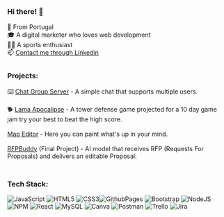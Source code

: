 ##
### Hi there! 👋
📍 From Portugal<br> 🎓 A digital marketer who loves web development<br> 🏋️‍♂️ A sports enthusiast<br> 📫 [Contact me through Linkedin](https://www.linkedin.com/in/joão-p-pereira)

##
### Projects:
⌨️ [Chat Group Server](https://johnseliseto.github.io/ratatouille-simulator/) - A simple chat that supports multiple users.<br><br> 🐕 [Lama Apocalipse](https://dogs4life.onrender.com/) - A tower defense game projected for a 10 day game jam try your best to beat the high score. <br><br> 
[Map Editor](https://johnseliseto.github.io/ratatouille-simulator/) - Here you can paint what's up in your mind.<br><br>
[RFPBuddy](https://johnseliseto.github.io/ratatouille-simulator/)  (Final Project) - AI model that receives RFP (Requests For Proposals) and delivers an editable Proposal.<br><br>

##
### Tech Stack:
![JavaScript](https://img.shields.io/badge/javascript-%23323330.svg?style=for-the-badge&logo=javascript&logoColor=%23F7DF1E) ![HTML5](https://img.shields.io/badge/html5-%23E34F26.svg?style=for-the-badge&logo=html5&logoColor=white) ![CSS3](https://img.shields.io/badge/css3-%231572B6.svg?style=for-the-badge&logo=css3&logoColor=white)![GithubPages](https://img.shields.io/badge/github%20pages-121013?style=for-the-badge&logo=github&logoColor=white) ![Bootstrap](https://img.shields.io/badge/bootstrap-%238511FA.svg?style=for-the-badge&logo=bootstrap&logoColor=white) ![NodeJS](https://img.shields.io/badge/node.js-6DA55F?style=for-the-badge&logo=node.js&logoColor=white) ![NPM](https://img.shields.io/badge/NPM-%23CB3837.svg?style=for-the-badge&logo=npm&logoColor=white) ![React](https://img.shields.io/badge/react-%2320232a.svg?style=for-the-badge&logo=react&logoColor=%2361DAFB) ![MySQL](https://img.shields.io/badge/mysql-%2300000f.svg?style=for-the-badge&logo=mysql&logoColor=white) ![Canva](https://img.shields.io/badge/Canva-%2300C4CC.svg?style=for-the-badge&logo=Canva&logoColor=white) ![Postman](https://img.shields.io/badge/Postman-FF6C37?style=for-the-badge&logo=postman&logoColor=white) ![Trello](https://img.shields.io/badge/Trello-%23026AA7.svg?style=for-the-badge&logo=Trello&logoColor=white) ![Jira](https://img.shields.io/badge/jira-%230A0FFF.svg?style=for-the-badge&logo=jira&logoColor=white)

##


